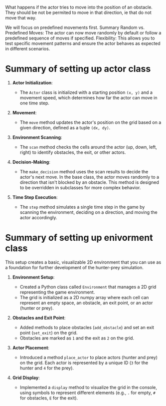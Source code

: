What happens if the actor tries to move into the position of an obstacle. They should be not be permited to move in that direction, ie that do not move that way. 

We will focus on predefined movements first.
Summary
Random vs. Predefined Moves: The actor can now move randomly by default or follow a predefined sequence of moves if specified.
Flexibility: This allows you to test specific movement patterns and ensure the actor behaves as expected in different scenarios.

# Summary of setting up actor class

1. **Actor Initialization**: 
   - The `Actor` class is initialized with a starting position `(x, y)` and a movement speed, which determines how far the actor can move in one time step.

2. **Movement**:
   - The `move` method updates the actor's position on the grid based on a given direction, defined as a tuple `(dx, dy)`.

3. **Environment Scanning**:
   - The `scan` method checks the cells around the actor (up, down, left, right) to identify obstacles, the exit, or other actors.

4. **Decision-Making**:
   - The `make_decision` method uses the scan results to decide the actor's next move. In the base class, the actor moves randomly to a direction that isn't blocked by an obstacle. This method is designed to be overridden in subclasses for more complex behavior.

5. **Time Step Execution**:
   - The `step` method simulates a single time step in the game by scanning the environment, deciding on a direction, and moving the actor accordingly.


# Summary of setting up enivorment class

This setup creates a basic, visualizable 2D environment that you can use as a foundation for further development of the hunter-prey simulation.

1. **Environment Setup**: 
   - Created a Python class called `Environment` that manages a 2D grid representing the game environment.
   - The grid is initialized as a 2D numpy array where each cell can represent an empty space, an obstacle, an exit point, or an actor (hunter or prey).

2. **Obstacles and Exit Point**:
   - Added methods to place obstacles (`add_obstacle`) and set an exit point (`set_exit`) on the grid.
   - Obstacles are marked as `1` and the exit as `2` on the grid.

3. **Actor Placement**:
   - Introduced a method `place_actor` to place actors (hunter and prey) on the grid. Each actor is represented by a unique ID (`3` for the hunter and `4` for the prey).

4. **Grid Display**:
   - Implemented a `display` method to visualize the grid in the console, using symbols to represent different elements (e.g., `.` for empty, `#` for obstacles, `E` for the exit).

